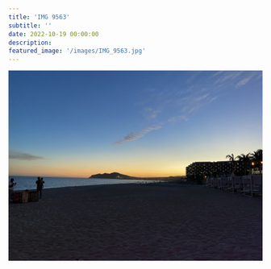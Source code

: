 ```yaml
---
title: 'IMG 9563'
subtitle: ''
date: 2022-10-19 00:00:00
description: 
featured_image: '/images/IMG_9563.jpg'
---
```


![](/images/IMG_9563.jpg)
